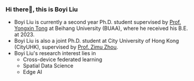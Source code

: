 ### Hi there👋, this is Boyi Liu

+ Boyi Liu is currently a second year Ph.D. student supervised by <a href="https://yongxintong.github.io/">Prof. Yongxin Tong</a> at Beihang University (BUAA), where he received his B.E. at 2023. 
+ Boyi Liu is also a joint Ph.D. student at City University of Hong Kong (CityUHK), supervised by <a href='https://zhouzimu.github.io/'>Prof. Zimu Zhou</a>.
+ Boyi Liu's research interest lies in
  + Cross-device federated learning
  + Spatial Data Science
  + Edge AI
